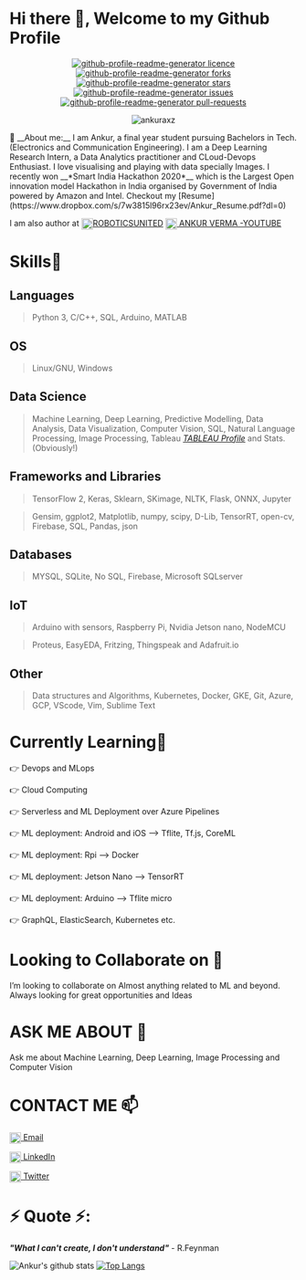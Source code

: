 # Hi there 👋, Welcome to my Github Profile
<p align="center">
<a href="https://github.com/ankuraxz/github-profile-readme-generator/blob/master/LICENSE" target="blank">
<img src="https://img.shields.io/github/license/ankuraxz/github-profile-readme-generator?style=flat-square" alt="github-profile-readme-generator licence" />
</a>
<a href="https://github.com/ankuraxz/github-profile-readme-generator/fork" target="blank">
<img src="https://img.shields.io/github/forks/ankuraxz/github-profile-readme-generator?style=flat-square" alt="github-profile-readme-generator forks"/>
</a>
<a href="https://github.com/ankuraxz/github-profile-readme-generator/stargazers" target="blank">
<img src="https://img.shields.io/github/stars/ankuraxz/github-profile-readme-generator?style=flat-square" alt="github-profile-readme-generator stars"/>
</a>
<a href="https://github.com/ankuraxz/github-profile-readme-generator/issues" target="blank">
<img src="https://img.shields.io/github/issues/ankuraxz/github-profile-readme-generator?style=flat-square" alt="github-profile-readme-generator issues"/>
</a>
<a href="https://github.com/ankuraxz/github-profile-readme-generator/pulls" target="blank">
<img src="https://img.shields.io/github/issues-pr/ankuraxz/github-profile-readme-generator?style=flat-square" alt="github-profile-readme-generator pull-requests"/>
 </a>
<p align="center">
 <img src="https://komarev.com/ghpvc/?username=ankuraxz" alt="ankuraxz" />
</p>
🔭 __About me:__  I am Ankur, a final year student pursuing Bachelors in Tech. (Electronics and Communication Engineering). I am a Deep Learning Research Intern, a Data Analytics practitioner and CLoud-Devops Enthusiast. I love visualising and playing with data specially Images. I recently won __*Smart India Hackathon 2020*__ which is the Largest Open innovation model Hackathon in India organised by Government of India powered by Amazon and Intel. Checkout my [Resume](https://www.dropbox.com/s/7w3815l96rx23ev/Ankur_Resume.pdf?dl=0)

I am also author at  <a href="https://www.instagram.com/roboticsunited/?hl=en" target="blank"><img align="center" src="https://cdn.jsdelivr.net/npm/simple-icons@3.0.1/icons/instagram.svg" alt="RoboticsUnited" height="20" width="20" />[ROBOTICSUNITED](https://www.instagram.com/roboticsunited/?hl=en) 
  <a href="https://www.youtube.com/ANKURaxz/" target="blank"><img align="center" src="https://cdn.jsdelivr.net/npm/simple-icons@3.0.1/icons/youtube.svg" alt="ANKURaxz" height="20" width="20" /> [ANKUR VERMA -YOUTUBE](https://www.youtube.com/ANKURaxz)


# Skills🥇
## Languages
> Python 3, C/C++, SQL, Arduino, MATLAB
## OS
> Linux/GNU, Windows
## Data Science
> Machine Learning, Deep Learning, Predictive Modelling, Data Analysis, Data Visualization, Computer Vision, SQL, Natural Language Processing, Image Processing, Tableau *[TABLEAU Profile](https://public.tableau.com/profile/ankur3446#!)* and Stats.(Obviously!)
## Frameworks and Libraries
>TensorFlow 2, Keras, Sklearn, SKimage, NLTK, Flask, ONNX, Jupyter

>Gensim, ggplot2, Matplotlib, numpy, scipy, D-Lib, TensorRT, open-cv, Firebase, SQL, Pandas, json
## Databases
> MYSQL, SQLite, No SQL, Firebase, Microsoft SQLserver
## IoT
>Arduino with sensors, Raspberry Pi, Nvidia Jetson nano, NodeMCU

>Proteus, EasyEDA, Fritzing, Thingspeak and Adafruit.io
## Other
>Data structures and Algorithms, Kubernetes, Docker, GKE, Git, Azure, GCP, VScode, Vim, Sublime Text

# Currently Learning🎯
👉 Devops and MLops

👉 Cloud Computing

👉 Serverless and ML Deployment over Azure Pipelines

👉 ML deployment: Android and iOS --> Tflite, Tf.js, CoreML

👉 ML deployment: Rpi --> Docker

👉 ML deployment: Jetson Nano --> TensorRT

👉 ML deployment: Arduino --> Tflite micro

👉 GraphQL, ElasticSearch, Kubernetes etc.

# Looking to Collaborate on 👯
I’m looking to collaborate on Almost anything related to ML and beyond. Always looking for great opportunities and Ideas  

# ASK ME ABOUT 💬
Ask me about Machine Learning, Deep Learning, Image Processing and Computer Vision

# CONTACT ME 📫
<a href="mailto:ankurvermaaxz@gmail.com" target="blank"><img align="center" src="https://cdn.jsdelivr.net/npm/simple-icons@3.0.1/icons/gmail.svg" alt="Ankurvermaaxz@gmail.com" height="20" width="20" /> [Email](mailto:ankurvermaaxz@gmail.com)

<a href="https://www.linkedin.com/in/ankuraxz/" target="blank"><img align="center" src="https://cdn.jsdelivr.net/npm/simple-icons@3.0.1/icons/linkedin.svg" alt="Ankuraxz" height="20" width="20" /> [LinkedIn](https://www.linkedin.com/in/ankuraxz/)

<a href="https://twitter.com/DEV__Ankur" target="blank"><img align="center" src="https://cdn.jsdelivr.net/npm/simple-icons@3.0.1/icons/twitter.svg" alt="DEV__Ankur" height="20" width="20" />  [Twitter](https://twitter.com/DEV__Ankur)

# ⚡ Quote ⚡: 
__*"What I can't create, I don't understand"*__ - R.Feynman  

![Ankur's github stats](https://github-readme-stats.vercel.app/api?username=Ankuraxz&show_icons=true&theme=gotham&hide=issues)
[![Top Langs](https://github-readme-stats.vercel.app/api/top-langs/?username=Ankuraxz&layout=compact)](https://github.com/ankuraxz/github-readme-stats)
